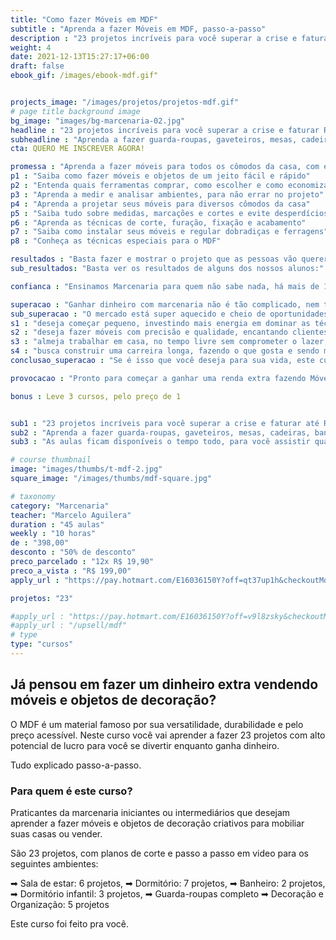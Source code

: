 ```yaml
---
title: "Como fazer Móveis em MDF"
subtitle : "Aprenda a fazer Móveis em MDF, passo-a-passo"
description : "23 projetos incríveis para você superar a crise e faturar até R$ 5.000 por mês, fazendo e vendendo móveis em MDF."
weight: 4
date: 2021-12-13T15:27:17+06:00
draft: false
ebook_gif: /images/ebook-mdf.gif"


projects_image: "/images/projetos/projetos-mdf.gif"
# page title background image
bg_image: "images/bg-marcenaria-02.jpg"
headline : "23 projetos incríveis para você superar a crise e faturar R$ 5.000 por mês ou mais"
subheadline : "Aprenda a fazer guarda-roupas, gaveteiros, mesas, cadeiras, bancos e objetos de decoração."
cta: QUERO ME INSCREVER AGORA!

promessa : "Aprenda a fazer móveis para todos os cômodos da casa, com economia e praticidade"
p1 : "Saiba como fazer móveis e objetos de um jeito fácil e rápido"
p2 : "Entenda quais ferramentas comprar, como escolher e como economizar"
p3 : "Aprenda a medir e analisar ambientes, para não errar no projeto"
p4 : "Aprenda a projetar seus móveis para diversos cômodos da casa"
p5 : "Saiba tudo sobre medidas, marcações e cortes e evite desperdícios"
p6 : "Aprenda as técnicas de corte, furação, fixação e acabamento"
p7 : "Saiba como instalar seus móveis e regular dobradiças e ferragens"
p8 : "Conheça as técnicas especiais para o MDF"

resultados : "Basta fazer e mostrar o projeto que as pessoas vão querer comprar"
sub_resultados: "Basta ver os resultados de alguns dos nossos alunos:"

confianca : "Ensinamos Marcenaria para quem não sabe nada, há mais de 11 anos"

superacao : "Ganhar dinheiro com marcenaria não é tão complicado, nem tão arriscado quanto você pensa"
sub_superacao : "O mercado está super aquecido e cheio de oportunidades para quem:"
s1 : "deseja começar pequeno, investindo mais energia em dominar as técnicas do que dinheiro em ferramentas"
s2 : "deseja fazer móveis com precisão e qualidade, encantando clientes mesmo com os projetos mais simples"
s3 : "almeja trabalhar em casa, no tempo livre sem comprometer o lazer, ficando perto da família"
s4 : "busca construir uma carreira longa, fazendo o que gosta e sendo muito bem remunerado por isso"
conclusao_superacao : "Se é isso que você deseja para sua vida, este curso é pra você"

provocacao : "Pronto para começar a ganhar uma renda extra fazendo Móveis em MDF?"

bonus : Leve 3 cursos, pelo preço de 1


sub1 : "23 projetos incríveis para você superar a crise e faturar até R$ 8.000 por mês, fazendo e vendendo móveis em MDF."
sub2 : "Aprenda a fazer guarda-roupas, gaveteiros, mesas, cadeiras, bancos e muito mais. São projetos para todos os cômodos da casa."
sub3 : "As aulas ficam disponíveis o tempo todo, para você assistir quando quiser e de onde quiser. E você terá acesso a um grupo exclusivo no Telegram, para resolver todas as suas dúvidas."

# course thumbnail
image: "images/thumbs/t-mdf-2.jpg"
square_image: "/images/thumbs/mdf-square.jpg"

# taxonomy
category: "Marcenaria"
teacher: "Marcelo Aguilera"
duration : "45 aulas"
weekly : "10 horas"
de : "398,00"
desconto : "50% de desconto"
preco_parcelado : "12x R$ 19,90"
preco_a_vista : "R$ 199,00"
apply_url : "https://pay.hotmart.com/E16036150Y?off=qt37up1h&checkoutMode=10"

projetos: "23"

#apply_url : "https://pay.hotmart.com/E16036150Y?off=v9l8zsky&checkoutMode=10&offDiscount=70OFF"
#apply_url : "/upsell/mdf"
# type
type: "cursos"
---
```

## Já pensou em fazer um dinheiro extra vendendo móveis e objetos de decoração?

O MDF é um material famoso por sua versatilidade, durabilidade e pelo preço acessível. Neste curso você vai aprender a fazer 23 projetos com alto potencial de lucro para você se divertir enquanto ganha dinheiro.

Tudo explicado passo-a-passo.

### Para quem é este curso?

Praticantes da marcenaria iniciantes ou intermediários que desejam aprender a fazer móveis e objetos de decoração criativos para mobiliar suas casas ou vender.

São 23 projetos, com planos de corte e passo a passo em video para os seguintes ambientes:

➡ Sala de estar: 6 projetos,
➡ Dormitório: 7 projetos,
➡ Banheiro: 2 projetos,
➡ Dormitório infantil: 3 projetos,
➡ Guarda-roupas completo
➡ Decoração e Organização: 5 projetos

Este curso foi feito pra você.
